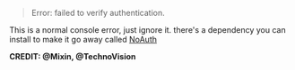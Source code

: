 > Error: failed to verify authentication.

This is a normal console error, just ignore it. there's a dependency you can install to make it go away called [NoAuth](https://github.com/user11681/noauth)

**CREDIT: @Mixin, @TechnoVision**
